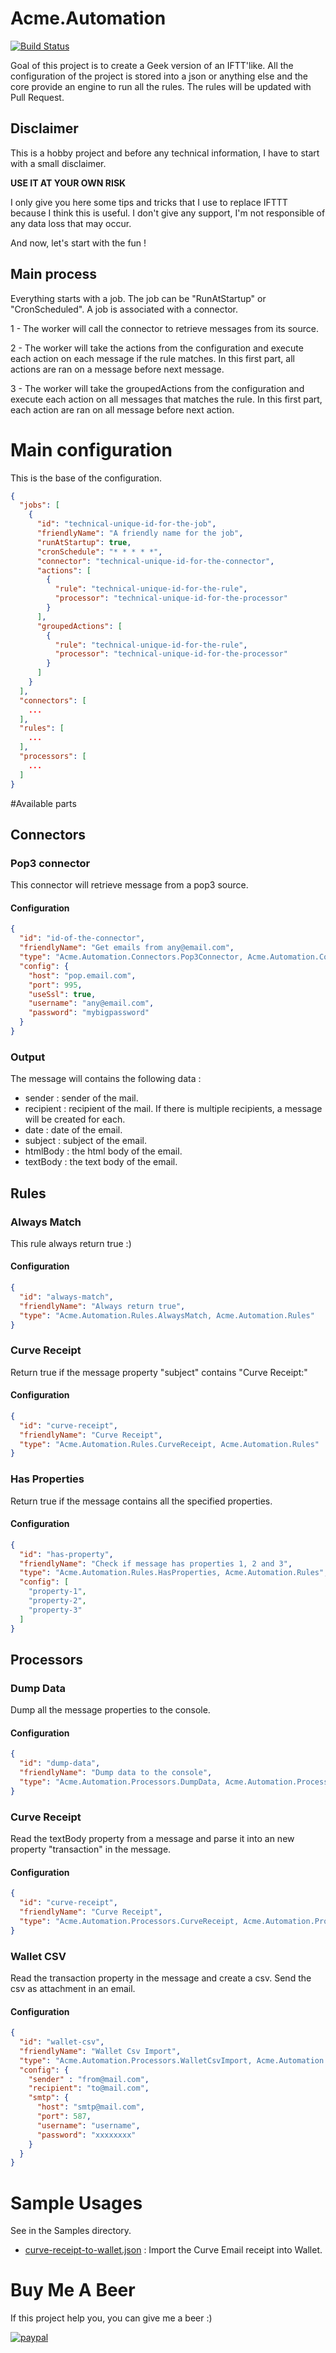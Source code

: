 # Acme.Automation

[![Build Status](https://dev.azure.com/sbaudart/GithubWorker/_apis/build/status/simonbaudart.Acme.Automation?branchName=master)](https://dev.azure.com/sbaudart/GithubWorker/_build/latest?definitionId=18&branchName=master)

Goal of this project is to create a Geek version of an IFTT'like.
All the configuration of the project is stored into a json or anything else and the core provide an engine to run all the rules.
The rules will be updated with Pull Request.

## Disclaimer

This is a hobby project and before any technical information, I have to start with a small disclaimer.

**USE IT AT YOUR OWN RISK**

I only give you here some tips and tricks that I use to replace IFTTT because I think this is useful.
I don't give any support, I'm not responsible of any data loss that may occur.


And now, let's start with the fun !

## Main process

Everything starts with a job. The job can be "RunAtStartup" or "CronScheduled".
A job is associated with a connector. 

1 - The worker will call the connector to retrieve messages from its source.

2 - The worker will take the actions from the configuration and execute each action on each message if the rule matches. In this first part, all actions are ran on a message before next message.

3 - The worker will take the groupedActions from the configuration and execute each action on all messages that matches the rule. In this first part, each action are ran on all message before next action.

# Main configuration

This is the base of the configuration.

```json
{
  "jobs": [
    {
      "id": "technical-unique-id-for-the-job",
      "friendlyName": "A friendly name for the job",
      "runAtStartup": true,
      "cronSchedule": "* * * * *",
      "connector": "technical-unique-id-for-the-connector",
      "actions": [
        {
          "rule": "technical-unique-id-for-the-rule",
          "processor": "technical-unique-id-for-the-processor"
        }
      ],
      "groupedActions": [
        {
          "rule": "technical-unique-id-for-the-rule",
          "processor": "technical-unique-id-for-the-processor"
        }
      ]
    }
  ],
  "connectors": [
    ...
  ],
  "rules": [
    ...
  ],
  "processors": [
    ...
  ]
}
```

#Available parts

## Connectors

### Pop3 connector
This connector will retrieve message from a pop3 source.

#### Configuration

```json
{
  "id": "id-of-the-connector",
  "friendlyName": "Get emails from any@email.com",
  "type": "Acme.Automation.Connectors.Pop3Connector, Acme.Automation.Connectors",
  "config": {
    "host": "pop.email.com",
    "port": 995,
    "useSsl": true,
    "username": "any@email.com",
    "password": "mybigpassword"
  }
}
```

### Output
The message will contains the following data :
* sender : sender of the mail.
* recipient : recipient of the mail. If there is multiple recipients, a message will be created for each.
* date : date of the email.
* subject : subject of the email.
* htmlBody : the html body of the email.
* textBody : the text body of the email.

## Rules

### Always Match
This rule always return true :)

#### Configuration

```json
{
  "id": "always-match",
  "friendlyName": "Always return true",
  "type": "Acme.Automation.Rules.AlwaysMatch, Acme.Automation.Rules"
}
```

### Curve Receipt
Return true if the message property "subject" contains "Curve Receipt:"

#### Configuration

```json
{
  "id": "curve-receipt",
  "friendlyName": "Curve Receipt",
  "type": "Acme.Automation.Rules.CurveReceipt, Acme.Automation.Rules"
}
```

### Has Properties
Return true if the message contains all the specified properties.

#### Configuration

```json
{
  "id": "has-property",
  "friendlyName": "Check if message has properties 1, 2 and 3",
  "type": "Acme.Automation.Rules.HasProperties, Acme.Automation.Rules",
  "config": [
    "property-1",
    "property-2",
    "property-3"
  ]
}
```

## Processors

### Dump Data
Dump all the message properties to the console.

#### Configuration

```json
{
  "id": "dump-data",
  "friendlyName": "Dump data to the console",
  "type": "Acme.Automation.Processors.DumpData, Acme.Automation.Processors"
}
```

### Curve Receipt
Read the textBody property from a message and parse it into an new property "transaction" in the message.

#### Configuration

```json
{
  "id": "curve-receipt",
  "friendlyName": "Curve Receipt",
  "type": "Acme.Automation.Processors.CurveReceipt, Acme.Automation.Processors"
}
```

### Wallet CSV
Read the transaction property in the message and create a csv. Send the csv as attachment in an email.

#### Configuration

```json
{
  "id": "wallet-csv",
  "friendlyName": "Wallet Csv Import",
  "type": "Acme.Automation.Processors.WalletCsvImport, Acme.Automation.Processors",
  "config": {
    "sender" : "from@mail.com",
    "recipient": "to@mail.com",
    "smtp": {
      "host": "smtp@mail.com",
      "port": 587,
      "username": "username",
      "password": "xxxxxxxx"
    }
  }
}
```

# Sample Usages

See in the Samples directory.

* [curve-receipt-to-wallet.json](https://github.com/simonbaudart/Acme.Automation/blob/master/Samples/curve-receipt-to-wallet.json) : Import the Curve Email receipt into Wallet.

# Buy Me A Beer
If this project help you, you can give me a beer :) 

[![paypal](https://www.paypalobjects.com/en_US/i/btn/btn_donateCC_LG.gif)](https://www.paypal.com/cgi-bin/webscr?cmd=_s-xclick&hosted_button_id=FER3YNBKV9DEA)